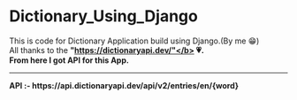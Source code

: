# Dictionary_Using_Django

This is code for Dictionary Application build using Django.(By me &#128513;)<br>
All thanks to the <b>"https://dictionaryapi.dev/"</b> &#128151;.<br> 
<b>From here I got API for this App.</b><br>
<hr>
<b>API :- https://api.dictionaryapi.dev/api/v2/entries/en/{word} </b>
